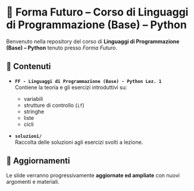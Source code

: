 # 📘 Forma Futuro – Corso di Linguaggi di Programmazione (Base) – Python

Benvenuto nella repository del corso di **Linguaggi di Programmazione (Base) – Python** tenuto presso *Forma Futuro*.

## 📂 Contenuti
- **`FF - Linguaggi di Programmazione (Base) - Python Lez. 1`**  
  Contiene la teoria e gli esercizi introduttivi su:  
  - variabili  
  - strutture di controllo (`if`)  
  - stringhe  
  - liste  
  - cicli  

- **`soluzioni/`**  
  Raccolta delle soluzioni agli esercizi svolti a lezione.

## 🔄 Aggiornamenti
Le slide verranno progressivamente **aggiornate ed ampliate** con nuovi argomenti e materiali.
